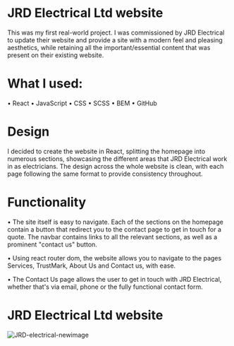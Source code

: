 # JRD Electrical Ltd website
This was my first real-world project. I was commissioned by JRD Electrical to update their website and provide a site with a modern feel and pleasing aesthetics, while retaining all the important/essential content that was present on their existing website. 

# What I used:
•	React
•	JavaScript
•	CSS
•	SCSS
•	BEM
•	GitHub

# Design
I decided to create the website in React, splitting the homepage into numerous sections, showcasing the different areas that JRD Electrical work in as electricians. The design across the whole website is clean, with each page following the same format to provide consistency throughout.

# Functionality
•	The site itself is easy to navigate. Each of the sections on the homepage contain a button that redirect you to the contact page to get in touch for a quote. The navbar contains links to all the relevant sections, as well as a prominent "contact us" button.

•	Using react router dom, the website allows you to navigate to the pages Services, TrustMark, About Us and Contact us, with ease.

•	The Contact Us page allows the user to get in touch with JRD Electrical, whether that's via email, phone or the fully functional contact form.

# JRD Electrical Ltd website

![JRD-electrical-newimage](https://user-images.githubusercontent.com/93707792/190120019-b5598169-1747-472b-81e6-d6c00a3c584e.jpg)

